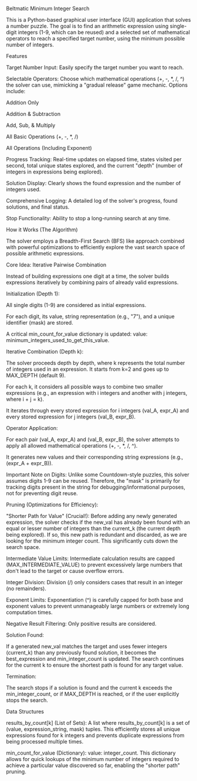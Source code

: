 Beltmatic Minimum Integer Search

This is a Python-based graphical user interface (GUI) application that solves a number puzzle. The goal is to find an arithmetic expression using single-digit integers (1-9, which can be reused) and a selected set of mathematical operators to reach a specified target number, using the minimum possible number of integers.

Features

  Target Number Input: Easily specify the target number you want to reach.

  Selectable Operators: Choose which mathematical operations (+, -, *, /, ^) the solver can use, mimicking a "gradual release" game mechanic. Options include:

  Addition Only

  Addition & Subtraction

  Add, Sub, & Multiply

  All Basic Operations (+, -, *, /)

  All Operations (Including Exponent)

  Progress Tracking: Real-time updates on elapsed time, states visited per second, total unique states explored, and the current "depth" (number of integers in expressions being explored).

  Solution Display: Clearly shows the found expression and the number of integers used.

  Comprehensive Logging: A detailed log of the solver's progress, found solutions, and final status.

  Stop Functionality: Ability to stop a long-running search at any time.

How it Works (The Algorithm)

The solver employs a Breadth-First Search (BFS) like approach combined with powerful optimizations to efficiently explore the vast search space of possible arithmetic expressions.

Core Idea: Iterative Pairwise Combination

Instead of building expressions one digit at a time, the solver builds expressions iteratively by combining pairs of already valid expressions.

Initialization (Depth 1):

  All single digits (1-9) are considered as initial expressions.

  For each digit, its value, string representation (e.g., "7"), and a unique identifier (mask) are stored.

  A critical min_count_for_value dictionary is updated: value: minimum_integers_used_to_get_this_value.

Iterative Combination (Depth k):

  The solver proceeds depth by depth, where k represents the total number of integers used in an expression. It starts from k=2 and goes up to MAX_DEPTH (default 9).

  For each k, it considers all possible ways to combine two smaller expressions (e.g., an expression with i integers and another with j integers, where i + j = k).

  It iterates through every stored expression for i integers (val_A, expr_A) and every stored expression for j integers (val_B, expr_B).

Operator Application:

  For each pair (val_A, expr_A) and (val_B, expr_B), the solver attempts to apply all allowed mathematical operations (+, -, *, /, ^).

  It generates new values and their corresponding string expressions (e.g., (expr_A + expr_B)).

  Important Note on Digits: Unlike some Countdown-style puzzles, this solver assumes digits 1-9 can be reused. Therefore, the "mask" is primarily for tracking digits present in the string for debugging/informational purposes, not for preventing digit reuse.

Pruning (Optimizations for Efficiency):

  "Shorter Path for Value" (Crucial!): Before adding any newly generated expression, the solver checks if the new_val has already been found with an equal or lesser number of integers than the current_k (the current depth being explored). If so, this new path is redundant and discarded, as we are looking for the minimum integer count. This significantly cuts down the search space.

  Intermediate Value Limits: Intermediate calculation results are capped (MAX_INTERMEDIATE_VALUE) to prevent excessively large numbers that don't lead to the target or cause overflow errors.

  Integer Division: Division (/) only considers cases that result in an integer (no remainders).

  Exponent Limits: Exponentiation (^) is carefully capped for both base and exponent values to prevent unmanageably large numbers or extremely long computation times.

  Negative Result Filtering: Only positive results are considered.

Solution Found:

  If a generated new_val matches the target and uses fewer integers (current_k) than any previously found solution, it becomes the best_expression and min_integer_count is updated. The search continues for the current k to ensure the shortest path is found for any target value.

Termination:

  The search stops if a solution is found and the current k exceeds the min_integer_count, or if MAX_DEPTH is reached, or if the user explicitly stops the search.

Data Structures

  results_by_count[k] (List of Sets): A list where results_by_count[k] is a set of (value, expression_string, mask) tuples. This efficiently stores all unique expressions found for k integers and prevents duplicate expressions from being processed multiple times.

  min_count_for_value (Dictionary): value: integer_count. This dictionary allows for quick lookups of the minimum number of integers required to achieve a particular value discovered so far, enabling the "shorter path" pruning.
